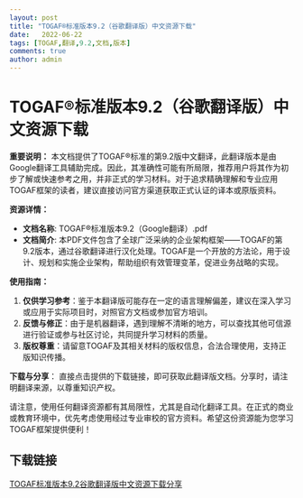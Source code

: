 ```yaml
---
layout: post
title: "TOGAF®标准版本9.2（谷歌翻译版）中文资源下载"
date:   2022-06-22
tags: [TOGAF,翻译,9.2,文档,版本]
comments: true
author: admin
---
```

# TOGAF®标准版本9.2（谷歌翻译版）中文资源下载

**重要说明：** 本文档提供了TOGAF®标准的第9.2版中文翻译，此翻译版本是由Google翻译工具辅助完成。因此，其准确性可能有所局限，推荐用户将其作为初步了解或快速参考之用，并非正式的学习材料。对于追求精确理解和专业应用TOGAF框架的读者，建议直接访问官方渠道获取正式认证的译本或原版资料。

**资源详情：**
- **文档名称**: TOGAF®标准版本9.2（Google翻译）.pdf
- **文档简介**: 本PDF文件包含了全球广泛采纳的企业架构框架——TOGAF的第9.2版本，通过谷歌翻译进行汉化处理。TOGAF是一个开放的方法论，用于设计、规划和实施企业架构，帮助组织有效管理变革，促进业务战略的实现。

**使用指南：**
1. **仅供学习参考**：鉴于本翻译版可能存在一定的语言理解偏差，建议在深入学习或应用于实际项目时，对照官方文档或参加官方培训。
2. **反馈与修正**：由于是机器翻译，遇到理解不清晰的地方，可以查找其他可信源进行验证或参与社区讨论，共同提升学习材料的质量。
3. **版权尊重**：请留意TOGAF及其相关材料的版权信息，合法合理使用，支持正版知识传播。

**下载与分享**：
直接点击提供的下载链接，即可获取此翻译版文档。分享时，请注明翻译来源，以尊重知识产权。

请注意，使用任何翻译资源都有其局限性，尤其是自动化翻译工具。在正式的商业或教育环境中，优先考虑使用经过专业审校的官方资料。希望这份资源能为您学习TOGAF框架提供便利！

## 下载链接

[TOGAF标准版本9.2谷歌翻译版中文资源下载分享](https://pan.quark.cn/s/da62ba9fa26c)
